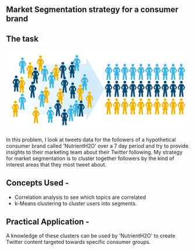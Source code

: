## Market Segmentation strategy for a consumer brand

## The task
![Segmentation](https://github.com/sagar-chadha/Coursework/blob/master/Repository_files/segmentation1.jpg) <br>

In this problem, I look at tweets data for the followers of a hypothetical consumer brand called 'NutrientH2O' over a 7 day period and try to provide insights to their marketing team about their Twitter following. My strategy for market segmentation is to cluster together followers by the kind of interest areas that they most tweet about. 

## Concepts Used - <br>
* Correlation analysis to see which topics are correlated
* k-Means clustering to cluster users into segments.

## Practical Application - 
A knowledge of these clusters can be used by 'NutrientH2O' to create Twitter content targeted towards specific consumer groups.
